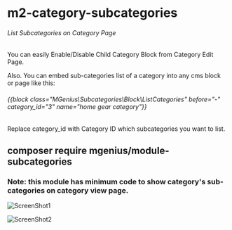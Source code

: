 # m2-category-subcategories
###### List Subcategories on Category Page

You can easily Enable/Disable Child Category Block from Category Edit Page.

Also. You can embed sub-categories list of a category into any cms block or page like this:

###### {{block class="MGenius\Subcategories\Block\ListCategories" before="-" category_id="3" name="home gear category"}}

Replace category_id with Category ID which subcategories you want to list.

## composer require mgenius/module-subcategories

### Note: this module has minimum code to show category's sub-categories on category view page.

![ScreenShot1](https://lh6.googleusercontent.com/zHuV7wHnm3_CyIbcA3eQ0595hR6L7sDet_vWNeSLlbOmpapkzxq22lLLYVNBvs6c4hnYGx57ggGi-A=w1920-h608-rw)

![ScreenShot2](https://lh6.googleusercontent.com/kJhq_kiXmhoQXUZITaM2IEpzfosx4oEO_CeXLtL0T-gftqf-XZSupj3ZmNEvhHXKBhVIJ2FtwCXAFA=w1920-h608-rw)
